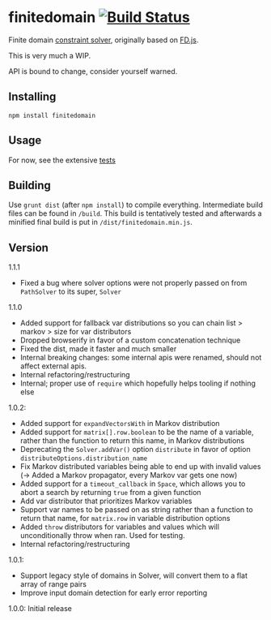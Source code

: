 # finitedomain [![Build Status](https://travis-ci.org/the-grid/finitedomain.svg?branch=master)](https://travis-ci.org/the-grid/finitedomain)

Finite domain [constraint solver](https://en.wikipedia.org/wiki/Constraint_logic_programming), originally based on [FD.js](https://github.com/srikumarks/FD.js/wiki/API).

This is very much a WIP.

API is bound to change, consider yourself warned.

## Installing

    npm install finitedomain

## Usage

For now, see the extensive [tests](./tests)

## Building

Use `grunt dist` (after `npm install`) to compile everything. Intermediate build files can be found in `/build`. This build is tentatively tested and afterwards a minified final build is put in `/dist/finitedomain.min.js`.

## Version

1.1.1
- Fixed a bug where solver options were not properly passed on from `PathSolver` to its super, `Solver`

1.1.0
- Added support for fallback var distributions so you can chain list > markov > size for var distributors
- Dropped browserify in favor of a custom concatenation technique
- Fixed the dist, made it faster and much smaller
- Internal breaking changes: some internal apis were renamed, should not affect external apis.
- Internal refactoring/restructuring
- Internal; proper use of `require` which hopefully helps tooling if nothing else

1.0.2:
- Added support for `expandVectorsWith` in Markov distribution
- Added support for `matrix[].row.boolean` to be the name of a variable, rather than the function to return this name, in Markov distributions
- Deprecating the `Solver.addVar()` option `distribute` in favor of option `distributeOptions.distribution_name`
- Fix Markov distributed variables being able to end up with invalid values (-> Added a Markov propagator, every Markov var gets one now)
- Added support for a `timeout_callback` in `Space`, which allows you to abort a search by returning `true` from a given function
- Add var distributor that prioritizes Markov variables
- Support var names to be passed on as string rather than a function to return that name, for `matrix.row` in variable distribution options
- Added `throw` distributors for variables and values which will unconditionally throw when ran. Used for testing.
- Internal refactoring/restructuring

1.0.1:
- Support legacy style of domains in Solver, will convert them to a flat array of range pairs
- Improve input domain detection for early error reporting

1.0.0: Initial release